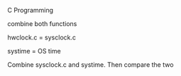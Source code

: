 C Programming



combine both functions 

hwclock.c = sysclock.c

systime = OS time 

Combine sysclock.c and systime. Then compare the two

